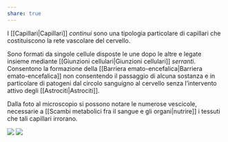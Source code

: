 ```yaml
---
share: true
---
```

I [[Capillari|Capillari]] *continui* sono una tipologia particolare di capillari che costituiscono la rete vascolare del cervello.

Sono formati da singole cellule disposte le une dopo le altre e legate insieme mediante [[Giunzioni cellulari|Giunzioni cellulari]] *serranti*.
Consentono la formazione della [[Barriera emato-encefalica|Barriera emato-encefalica]] non consentendo il passaggio di alcuna sostanza e in particolare di patogeni dal circolo sanguigno al cervello senza l’intervento attivo degli [[Astrociti|Astrociti]].

Dalla foto al microscopio si possono notare le numerose vescicole, necessarie a [[Scambi metabolici fra il sangue e gli organi|nutrire]] i tessuti che tali capillari irrorano.

![](1b5727f5b6ee58f6dad10b4be2819edc_MD5%201.png) ![](ca75d5f32a035f008901ce0e9a60061e_MD5%201.png)